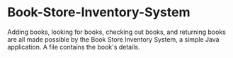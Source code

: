 # Book-Store-Inventory-System
Adding books, looking for books, checking out books, and returning books are all made possible by the Book Store Inventory System, a simple Java application. A file contains the book's details.
